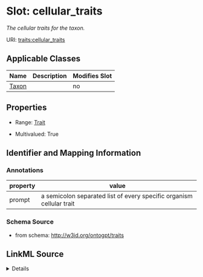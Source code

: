 

# Slot: cellular_traits


_The cellular traits for the taxon._



URI: [traits:cellular_traits](http://w3id.org/ontogpt/traits/cellular_traits)



<!-- no inheritance hierarchy -->





## Applicable Classes

| Name | Description | Modifies Slot |
| --- | --- | --- |
| [Taxon](Taxon.md) |  |  no  |







## Properties

* Range: [Trait](Trait.md)

* Multivalued: True





## Identifier and Mapping Information





### Annotations

| property | value |
| --- | --- |
| prompt | a semicolon separated list of every specific organism cellular trait |



### Schema Source


* from schema: http://w3id.org/ontogpt/traits




## LinkML Source

<details>
```yaml
name: cellular_traits
annotations:
  prompt:
    tag: prompt
    value: a semicolon separated list of every specific organism cellular trait
description: The cellular traits for the taxon.
from_schema: http://w3id.org/ontogpt/traits
rank: 1000
multivalued: true
alias: cellular_traits
owner: Taxon
domain_of:
- Taxon
range: Trait

```
</details>